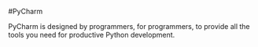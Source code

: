 #PyCharm 
PyCharm is designed by programmers, for programmers, to provide all the tools you need for productive Python development.